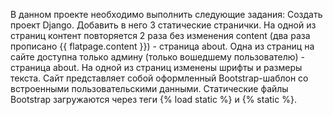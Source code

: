 В данном проекте необходимо выполнить следующие задания:
Создать проект Django.
Добавить в него 3 статические странички.
На одной из страниц контент повторяется 2 раза без изменения content (два раза прописано {{ flatpage.content }}) - страница about.
Одна из страниц на сайте доступна только админу (только вошедшему пользователю) - страница about.
На одной из страниц изменены шрифты и размеры текста.
Сайт представляет собой оформленный Bootstrap-шаблон со встроенными пользовательскими данными.
Статические файлы Bootstrap загружаются через теги {% load static %} и {% static %}.
